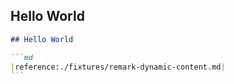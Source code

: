 ## Hello World

````md
## Hello World

```md
|reference:./fixtures/remark-dynamic-content.md|
```
````
